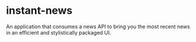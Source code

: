 # instant-news
An application that consumes a news API to bring you the most recent news in an efficient and stylistically packaged UI.
